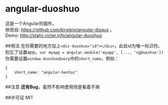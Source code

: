angular-duoshuo
===============

这是一个Angular的插件。    
修改自: https://github.com/kirstein/angular-disqus 。    
Demo: http://static.ricter.info/angular-duoshuo


##用法
在你需要的地方加上`<div duoshuo="id"></div>`，此处id为唯一标识符。    
别忘了设置app，`var myapp = angular.module('myapp', [..., 'ngDuoshuo'])`    
你需要设置`window.duoshuoQuery`中的`short_name`，例如： 

    {
        short_name: "angular-hentai"
    }

##注意
**还有Bug**，虽然不影响使用但是看着不爽

##许可证
MIT
